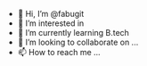 - 👋 Hi, I’m @fabugit
- 👀 I’m interested in 
- 🌱 I’m currently learning B.tech
- 💞️ I’m looking to collaborate on ...
- 📫 How to reach me ...

<!---
fabugit/fabugit is a ✨ special ✨ repository because its `README.md` (this file) appears on your GitHub profile.
You can click the Preview link to take a look at your changes.
--->
